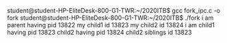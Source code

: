 student@student-HP-EliteDesk-800-G1-TWR:~/2020ITB$ gcc fork_ipc.c -o fork
student@student-HP-EliteDesk-800-G1-TWR:~/2020ITB$ ./fork
i am parent having pid 13822
my child1 id 13823
my child2 id 13824
i am child1 having pid 13823
child2 having pid 13824
child2 siblings id 13823


